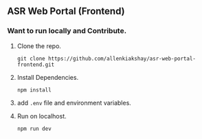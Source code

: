 ## ASR Web Portal (Frontend)

### Want to run locally and Contribute.

<!-- 1. Fork the repo.

<p align="center">
<img  src="./public/images/readme-images/fork-step-1.png" alt="Fork Step-1" style="border-radius: 10px; display:block; margin: 10px" />
<img src="./public/images/readme-images/fork-step-2.png" alt="Fork Step-2" style="border-radius: 10px" />
</p> -->

1. Clone the repo.

   ```
   git clone https://github.com/allenkiakshay/asr-web-portal-frontend.git
   ```

2. Install Dependencies.

   ```
   npm install
   ```

3. add `.env` file and environment variables.

4. Run on localhost.

   ```
   npm run dev
   ```

<!-- 6. Create a new Branch.

   ```
   git checkout -b <new-branch>
   ```

7. Make Changes.

   ```
   Make Changes...
   ```

8. Stage and Commit your code.

   ```
   git add .
   git commit -m "<Some Message to understand what you have done.>"
   ```

9. Push your code.

   ```
   git push --set-upstream origin <new-branch>
   ```

10. Compare and raise pull request.
  <p align="center">
<img  src="./public/images/readme-images/push-step-1.png" alt="Fork Step-1" style="border-radius: 10px" />
<img src="./public/images/readme-images/push-step-2.png" alt="Fork Step-2" style="border-radius: 10px" />
</p>

11. Thats It, thanks for contributing ❤️ -->
